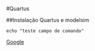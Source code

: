 #Quartus 

##Instalação Quartus e modelsim
```
echo "teste campo de comando"
```
[Google](www.google.com)

